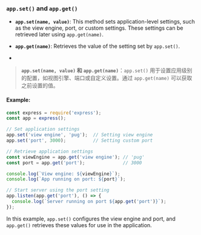 ### `app.set()` and `app.get()`

- **`app.set(name, value)`**: This method sets application-level settings, such as the view engine, port, or custom settings. These settings can be retrieved later using `app.get(name)`.

- **`app.get(name)`**: Retrieves the value of the setting set by `app.set()`.

- <audio src="..\..\mp3\- __`app.set(na.mp3"></audio>

> **`app.set(name, value)` 和 `app.get(name)`**：`app.set()` 用于设置应用级别的配置，如视图引擎、端口或自定义设置。通过 `app.get(name)` 可以获取之前设置的值。
>
> <audio src="..\..\mp3\`app.set(name, .mp3"></audio>

#### Example:

<audio src="..\..\mp3\这段代码的重点是 Expres.mp3"></audio>

```js
const express = require('express');
const app = express();

// Set application settings
app.set('view engine', 'pug');  // Setting view engine
app.set('port', 3000);          // Setting custom port

// Retrieve application settings
const viewEngine = app.get('view engine'); // 'pug'
const port = app.get('port');              // 3000

console.log(`View engine: ${viewEngine}`);
console.log(`App running on port: ${port}`);

// Start server using the port setting
app.listen(app.get('port'), () => {
  console.log(`Server running on port ${app.get('port')}`);
});
```

In this example, `app.set()` configures the view engine and port, and `app.get()` retrieves these values for use in the application.